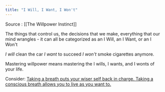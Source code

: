 ```yaml
---
title: "I Will, I Want, I Won't"
---
```

Source : [[The Willpower Instinct]]

The things that control us, the decisions that we make, everything that our mind wrangles - it can all be categorized as an I Will, an I Want, or an I Won't

*I will* clean the car
*I want* to succeed
*I won't* smoke cigarettes anymore.

Mastering willpower means mastering the I wills, I wants, and I wonts of your life.

Consider: [Taking a breath puts your wiser self back in charge. Taking a conscious breath allows you to live as you want to.](Taking%20a%20breath%20puts%20your%20wiser%20self%20back%20in%20charge.%20Taking%20a%20conscious%20breath%20allows%20you%20to%20live%20as%20you%20want%20to..md)